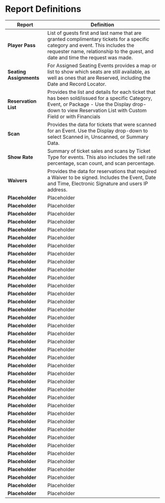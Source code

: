# Report Definitions

| **Report** | **Definition** |
| --- | --- |
|  **Player Pass** | List of guests first and last name that are granted complimentary tickets for a specific category and event. This includes the requester name, relationship to the guest, and date and time the request was made. |
|  **Seating Assignments** | For Assigned Seating Events provides a map or list to show which seats are still available, as well as ones that are Reserved, including the Date and Record Locator. |
|  **Reservation List** | Provides the list and details for each ticket that has been sold/issued for a specific Category, Event, or Package - Use the Display drop-down to view Reservation List with Custom Field or with Financials |
|  **Scan** | Provides the data for tickets that were scanned for an Event. Use the Display drop-down to select Scanned in, Unscanned, or Summary Data. |
|  **Show Rate** | Summary of ticket sales and scans by Ticket Type for events. This also includes the sell rate percentage, scan count, and scan percentage. |
|  **Waivers** | Provides the data for reservations that required a Waiver to be signed. Includes the Event, Date and Time, Electronic Signature and users IP address. |
|  **Placeholder** | Placeholder |
|  **Placeholder** | Placeholder |
|  **Placeholder** | Placeholder |
|  **Placeholder** | Placeholder |
|  **Placeholder** | Placeholder |
|  **Placeholder** | Placeholder |
|  **Placeholder** | Placeholder |
|  **Placeholder** | Placeholder |
|  **Placeholder** | Placeholder |
|  **Placeholder** | Placeholder |
|  **Placeholder** | Placeholder |
|  **Placeholder** | Placeholder |
|  **Placeholder** | Placeholder |
|  **Placeholder** | Placeholder |
|  **Placeholder** | Placeholder |
|  **Placeholder** | Placeholder |
|  **Placeholder** | Placeholder |
|  **Placeholder** | Placeholder |
|  **Placeholder** | Placeholder |
|  **Placeholder** | Placeholder |
|  **Placeholder** | Placeholder |
|  **Placeholder** | Placeholder |
|  **Placeholder** | Placeholder |
|  **Placeholder** | Placeholder |
|  **Placeholder** | Placeholder |
|  **Placeholder** | Placeholder |
|  **Placeholder** | Placeholder |
|  **Placeholder** | Placeholder |
|  **Placeholder** | Placeholder |
|  **Placeholder** | Placeholder |
|  **Placeholder** | Placeholder |
|  **Placeholder** | Placeholder |
|  **Placeholder** | Placeholder |
|  **Placeholder** | Placeholder |
|  **Placeholder** | Placeholder |
|  **Placeholder** | Placeholder |
|  **Placeholder** | Placeholder |
|  **Placeholder** | Placeholder |

